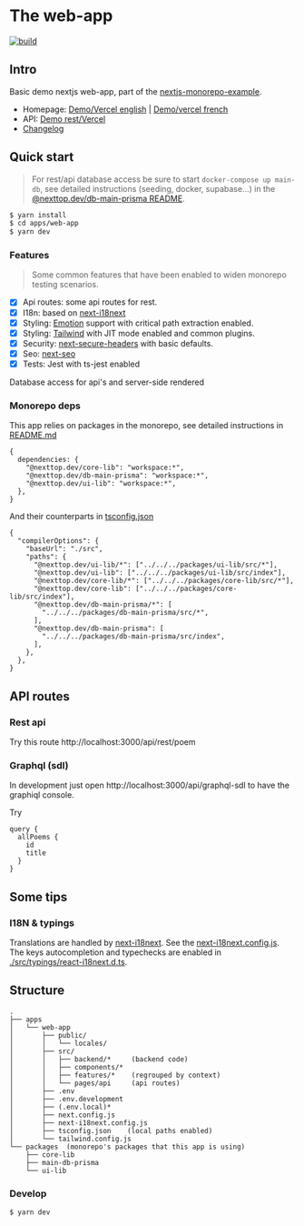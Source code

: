 # The web-app

<p align="left">
  <a aria-label="Build" href="https://github.com/hunght/nextjs-monorepo/actions?query=workflow%3ACI">
    <img alt="build" src="https://img.shields.io/github/workflow/status/hunght/nextjs-monorepo/CI-web-app/main?label=CI&logo=github&style=flat-quare&labelColor=000000" />
  </a>
</p>

## Intro

Basic demo nextjs web-app, part of the [nextjs-monorepo-example](https://github.com/hunght/nextjs-monorepo).

- Homepage: [Demo/Vercel english](https://nextjs-monorepo-example-web-app.vercel.app/en/home) | [Demo/vercel french](https://nextjs-monorepo-example-web-app.vercel.app/fr/home)
- API: [Demo rest/Vercel](https://nextjs-monorepo-example-web-app.vercel.app/api/rest/post/1)
- [Changelog](https://github.com/hunght/nextjs-monorepo/blob/main/apps/web-app/CHANGELOG.md)

## Quick start

> For rest/api database access be sure to start `docker-compose up main-db`,
> see detailed instructions (seeding, docker, supabase...) in the [@nexttop.dev/db-main-prisma README](https://github.com/hunght/nextjs-monorepo/blob/main/packages/db-main-prisma/README.md).

```bash
$ yarn install
$ cd apps/web-app
$ yarn dev
```

### Features

> Some common features that have been enabled to widen monorepo testing scenarios.

- [x] Api routes: some api routes for rest.
- [x] I18n: based on [next-i18next](https://github.com/isaachinman/next-i18next)
- [x] Styling: [Emotion](https://emotion.sh/) support with critical path extraction enabled.
- [x] Styling: [Tailwind](https://tailwindcss.com/) with JIT mode enabled and common plugins.
- [x] Security: [next-secure-headers](https://github.com/jagaapple/next-secure-headers) with basic defaults.
- [x] Seo: [next-seo](https://github.com/garmeeh/next-seo)
- [x] Tests: Jest with ts-jest enabled

Database access for api's and server-side rendered

### Monorepo deps

This app relies on packages in the monorepo, see detailed instructions in [README.md](https://github.com/hunght/nextjs-monorepo)

```json5
{
  dependencies: {
    "@nexttop.dev/core-lib": "workspace:*",
    "@nexttop.dev/db-main-prisma": "workspace:*",
    "@nexttop.dev/ui-lib": "workspace:*",
  },
}
```

And their counterparts in [tsconfig.json](./tsconfig.json)

```json5
{
  "compilerOptions": {
    "baseUrl": "./src",
    "paths": {
      "@nexttop.dev/ui-lib/*": ["../../../packages/ui-lib/src/*"],
      "@nexttop.dev/ui-lib": ["../../../packages/ui-lib/src/index"],
      "@nexttop.dev/core-lib/*": ["../../../packages/core-lib/src/*"],
      "@nexttop.dev/core-lib": ["../../../packages/core-lib/src/index"],
      "@nexttop.dev/db-main-prisma/*": [
        "../../../packages/db-main-prisma/src/*",
      ],
      "@nexttop.dev/db-main-prisma": [
        "../../../packages/db-main-prisma/src/index",
      ],
    },
  },
}
```

## API routes

### Rest api

Try this route http://localhost:3000/api/rest/poem

### Graphql (sdl)

In development just open http://localhost:3000/api/graphql-sdl to have the graphiql console.

Try

```gql
query {
  allPoems {
    id
    title
  }
}
```

## Some tips

### I18N & typings

Translations are handled by [next-i18next](https://github.com/isaachinman/next-i18next).
See the [next-i18next.config.js](./next-i18next.config.js).
The keys autocompletion and typechecks are enabled in [./src/typings/react-i18next.d.ts](./src/typings/react-i18next.d.ts).

## Structure

```
.
├── apps
│   └── web-app
│       ├── public/
│       │   └── locales/
│       ├── src/
│       │   ├── backend/*     (backend code)
│       │   ├── components/*
│       │   ├── features/*    (regrouped by context)
│       │   └── pages/api     (api routes)
│       ├── .env
│       ├── .env.development
│       ├── (.env.local)*
│       ├── next.config.js
│       ├── next-i18next.config.js
│       ├── tsconfig.json    (local paths enabled)
│       └── tailwind.config.js
└── packages  (monorepo's packages that this app is using)
    ├── core-lib
    ├── main-db-prisma
    └── ui-lib
```

### Develop

```
$ yarn dev
```
